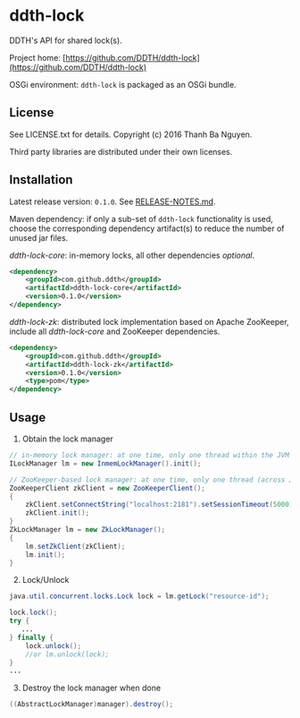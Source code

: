 ddth-lock
=========

DDTH's API for shared lock(s).

Project home:
[https://github.com/DDTH/ddth-lock](https://github.com/DDTH/ddth-lock)

OSGi environment: `ddth-lock` is packaged as an OSGi bundle.


## License ##

See LICENSE.txt for details. Copyright (c) 2016 Thanh Ba Nguyen.

Third party libraries are distributed under their own licenses.


## Installation ##

Latest release version: `0.1.0`. See [RELEASE-NOTES.md](RELEASE-NOTES.md).

Maven dependency: if only a sub-set of `ddth-lock` functionality is used, choose the corresponding
dependency artifact(s) to reduce the number of unused jar files.

*ddth-lock-core*: in-memory locks, all other dependencies *optional*.

```xml
<dependency>
	<groupId>com.github.ddth</groupId>
	<artifactId>ddth-lock-core</artifactId>
	<version>0.1.0</version>
</dependency>
```

*ddth-lock-zk*: distributed lock implementation based on Apache ZooKeeper, include all *ddth-lock-core* and ZooKeeper dependencies.

```xml
<dependency>
    <groupId>com.github.ddth</groupId>
    <artifactId>ddth-lock-zk</artifactId>
    <version>0.1.0</version>
    <type>pom</type>
</dependency>
```


## Usage ##

1. Obtain the lock manager

```java
// in-memory lock manager: at one time, only one thread within the JVM can acquire the lock.
ILockManager lm = new InmemLockManager().init();

// ZooKeeper-based lock manager: at one time, only one thread (across JVMs) can acquire the lock.
ZooKeeperClient zkClient = new ZooKeeperClient();
{
    zkClient.setConnectString("localhost:2181").setSessionTimeout(5000);
    zkClient.init();
}
ZkLockManager lm = new ZkLockManager();
{
    lm.setZkClient(zkClient);
    lm.init();
}
```


2. Lock/Unlock

```java
java.util.concurrent.locks.Lock lock = lm.getLock("resource-id");

lock.lock();
try {
   ...
} finally {
    lock.unlock();
    //or lm.unlock(lock);
}
...
```

3. Destroy the lock manager when done

```java
((AbstractLockManager)manager).destroy();
```
